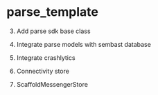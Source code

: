 # parse_template

<!-- TODO -->

3) Add parse sdk base class 

4) Integrate parse models with sembast database

5) Integrate crashlytics

6) Connectivity store

7) ScaffoldMessengerStore
